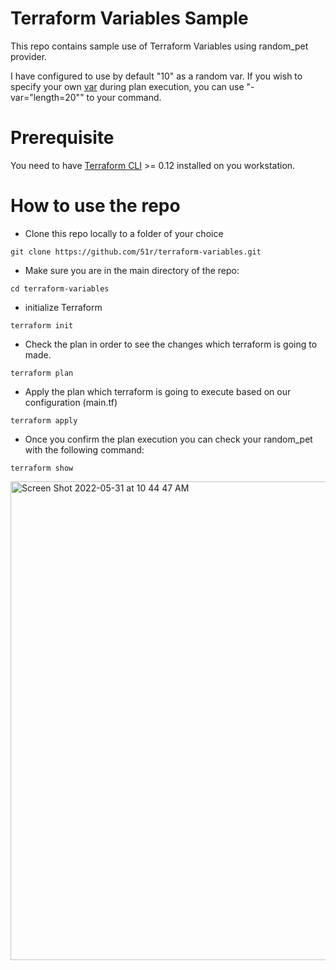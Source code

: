 # Terraform Variables Sample

This repo contains sample use of Terraform Variables using random_pet provider.

I have configured to use by default "10" as a random var. If you wish to specify your own [var](https://www.terraform.io/language/values/variables#variables-on-the-command-line) during plan execution, you can use  "-var="length=20"" to your command.

# Prerequisite
You need to have [Terraform CLI](https://learn.hashicorp.com/tutorials/terraform/install-cli) >= 0.12 installed on you workstation. 

# How to use the repo

* Clone this repo locally to a folder of your choice
```
git clone https://github.com/51r/terraform-variables.git
```

* Make sure you are in the main directory of the repo:
```
cd terraform-variables
```

* initialize Terraform  
```
terraform init
```

* Check the plan in order to see the changes which terraform is going to made.
```
terraform plan
```

* Apply the plan which terraform is going to execute based on our configuration (main.tf)
```
terraform apply
```

* Once you confirm the plan execution you can check your random_pet with the following command:
```
terraform show
```
<img width="766" alt="Screen Shot 2022-05-31 at 10 44 47 AM" src="https://user-images.githubusercontent.com/52199951/171120053-cbd5c085-fd4a-4109-bd2c-9edb3e1affa4.png">
